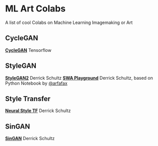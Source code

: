 # ML Art Colabs
A list of cool Colabs on Machine Learning Imagemaking or Art 

## CycleGAN
[**CycleGAN**](https://colab.research.google.com/github/tensorflow/docs/blob/master/site/en/tutorials/generative/cyclegan.ipynb#scrollTo=ITZuApL56Mny) Tensorflow 

## StyleGAN
[**StyleGAN2**](https://github.com/dvschultz/ai/blob/master/StyleGAN2.ipynb) Derrick Schultz
[**SWA Playground**](https://github.com/dvschultz/ai/blob/master/SWA_playground.ipynb) Derrick Schultz, based on Python Notebook by [@arfafax](https://github.com/arfafax/StyleGAN2_experiments/blob/master/StyleGAN2%20Network%20Interpolation.ipynb)

## Style Transfer
[**Neural Style TF**](https://github.com/dvschultz/ai/blob/master/neural_style_tf.ipynb) Derrick Schultz

## SinGAN
[**SinGAN**](https://github.com/dvschultz/ai/blob/master/SinGAN.ipynb) Derrick Schultz
